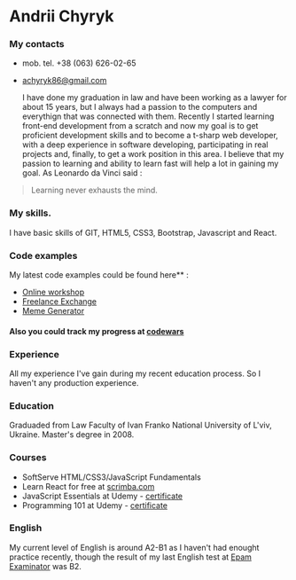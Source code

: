 #  **Andrii Chyryk**
 
### **My contacts**
 - mob. tel. +38 (063) 626-02-65 
 - achyryk86@gmail.com

	I have done my graduation in law and have been working as a lawyer for about 15 years, but I always had a passion to the computers and everythign that was connected with them. 
Recently I started learning front-end development from a scratch and now my goal is to get proficient development skills and to become a t-sharp web developer, 
with a deep experience in software developing, participating in real projects and, finally, to get a work position in this area.
I believe that my passion to learning and ability to learn fast will help a lot in gaining my goal. 
As Leonardo da Vinci said :

> Learning never exhausts the mind.

### **My skills.** 
I have basic skills of GIT, HTML5, CSS3, Bootstrap, Javascript and React.

### **Code examples**
My latest code examples could be found here** :
 - [Online workshop](https://github.com/coinlawyer/WorkShops) 
 - [Freelance Exchange](https://github.com/coinlawyer/freelanceExchange)
 - [Meme Generator](https://github.com/coinlawyer/MemeGenerator)

#### Also you could track my progress at [codewars](https://www.codewars.com/users/coinlawyer)

### **Experience** 
All my experience I've gain during my recent education process. So I haven't any production experience. 

### **Education**
Graduaded from Law Faculty of Ivan Franko National University of L'viv, Ukraine. Master's degree in 2008. 

### **Courses**
 - SoftServe HTML/CSS3/JavaScript Fundamentals 
 - Learn React for free at [scrimba.com](https://scrimba.com/g/glearnreact) 
 - JavaScript Essentials at Udemy - [certificate](https://www.udemy.com/certificate/UC-YAN2HIYR/) 
 - Programming 101 at Udemy - [certificate](https://www.udemy.com/certificate/UC-a774d6d5-4a3e-4593-a0d9-d980230d697e/)

### **English** 
My current level of English is around A2-B1 as I haven't had enought practice recently, though the result of my last English test at [Epam Examinator](https://examinator.lab.epam.com/) was B2.